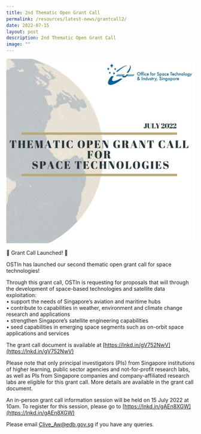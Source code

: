 ```yaml
---
title: 2nd Thematic Open Grant Call
permalink: /resources/latest-news/grantcall2/
date: 2022-07-15
layout: post
description: 2nd Thematic Open Grant Call
image: ""
---
```

![Open Grant Call](/images/Social%20Media%20Photos/Grant%20Call.png)

📣 Grant Call Launched! 📣  
  
OSTIn has launched our second thematic open grant call for space technologies!  
  
Through this grant call, OSTIn is requesting for proposals that will through the development of space-based technologies and satellite data exploitation:  
• support the needs of Singapore’s aviation and maritime hubs  
• contribute to capabilities in weather, environment and climate change research and applications  
• strengthen Singapore’s satellite engineering capabilities  
• seed capabilities in emerging space segments such as on-orbit space applications and services  
  
The grant call document is available at [https://lnkd.in/gV752NwV](https://lnkd.in/gV752NwV)  
  
Please note that only principal investigators (PIs) from Singapore institutions of higher learning, public sector agencies and not-for-profit research labs, as well as PIs from Singapore companies and company-affiliated research labs are eligible for this grant call. More details are available in the grant call document.  
  
An in-person grant call information session will be held on 15 July 2022 at 10am. To register for this session, please go to [https://lnkd.in/gAEn8XGW](https://lnkd.in/gAEn8XGW)  
  
Please email [Clive\_Aw@edb.gov.sg](mailto:Clive_Aw@edb.gov.sg) if you have any queries.